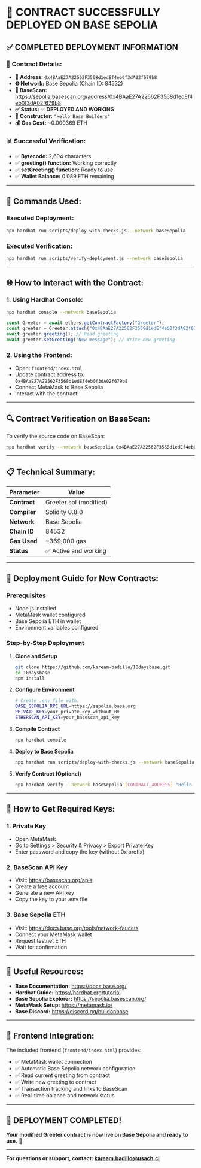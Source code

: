 # 🎉 CONTRACT SUCCESSFULLY DEPLOYED ON BASE SEPOLIA

## ✅ COMPLETED DEPLOYMENT INFORMATION

### 📍 **Contract Details:**
- **📍 Address:** `0x4BAaE27A22562F3568d1edEf4eb0f3dA02f679b8`
- **🌐 Network:** Base Sepolia (Chain ID: 84532)
- **🔗 BaseScan:** https://sepolia.basescan.org/address/0x4BAaE27A22562F3568d1edEf4eb0f3dA02f679b8
- **✅ Status:** ✅ **DEPLOYED AND WORKING**
- **📝 Constructor:** `"Hello Base Builders"`
- **💰 Gas Cost:** ~0.000369 ETH

### 📊 **Successful Verification:**
- ✅ **Bytecode:** 2,604 characters
- ✅ **greeting() function:** Working correctly
- ✅ **setGreeting() function:** Ready to use
- ✅ **Wallet Balance:** 0.089 ETH remaining

---

## 🔧 **Commands Used:**

### Executed Deployment:
```bash
npx hardhat run scripts/deploy-with-checks.js --network baseSepolia
```

### Executed Verification:
```bash
npx hardhat run scripts/verify-deployment.js --network baseSepolia
```

---

## 🌐 **How to Interact with the Contract:**

### 1. **Using Hardhat Console:**
```bash
npx hardhat console --network baseSepolia
```
```javascript
const Greeter = await ethers.getContractFactory("Greeter");
const greeter = Greeter.attach("0x4BAaE27A22562F3568d1edEf4eb0f3dA02f679b8");
await greeter.greeting(); // Read greeting
await greeter.setGreeting("New message"); // Write new greeting
```

### 2. **Using the Frontend:**
- Open: `frontend/index.html`
- Update contract address to: `0x4BAaE27A22562F3568d1edEf4eb0f3dA02f679b8`
- Connect MetaMask to Base Sepolia
- Interact with the contract!

---

## 🔍 **Contract Verification on BaseScan:**

To verify the source code on BaseScan:
```bash
npx hardhat verify --network baseSepolia 0x4BAaE27A22562F3568d1edEf4eb0f3dA02f679b8 "Hello Base Builders"
```

---

## 📋 **Technical Summary:**
| **Parameter** | **Value** |
|--------------|-----------|
| **Contract** | Greeter.sol (modified) |
| **Compiler** | Solidity 0.8.0 |
| **Network** | Base Sepolia |
| **Chain ID** | 84532 |
| **Gas Used** | ~369,000 gas |
| **Status** | ✅ Active and working |

---

## 🚀 **Deployment Guide for New Contracts:**

### Prerequisites
- Node.js installed
- MetaMask wallet configured
- Base Sepolia ETH in wallet
- Environment variables configured

### Step-by-Step Deployment

1. **Clone and Setup**
   ```bash
   git clone https://github.com/kaream-badillo/10daysbase.git
   cd 10daysbase
   npm install
   ```

2. **Configure Environment**
   ```bash
   # Create .env file with:
   BASE_SEPOLIA_RPC_URL=https://sepolia.base.org
   PRIVATE_KEY=your_private_key_without_0x
   ETHERSCAN_API_KEY=your_basescan_api_key
   ```

3. **Compile Contract**
   ```bash
   npx hardhat compile
   ```

4. **Deploy to Base Sepolia**
   ```bash
   npx hardhat run scripts/deploy-with-checks.js --network baseSepolia
   ```

5. **Verify Contract (Optional)**
   ```bash
   npx hardhat verify --network baseSepolia [CONTRACT_ADDRESS] "Hello Base Builders"
   ```

---

## 🔑 **How to Get Required Keys:**

### 1. **Private Key**
- Open MetaMask
- Go to Settings > Security & Privacy > Export Private Key
- Enter password and copy the key (without 0x prefix)

### 2. **BaseScan API Key**
- Visit: https://basescan.org/apis
- Create a free account
- Generate a new API key
- Copy the key to your .env file

### 3. **Base Sepolia ETH**
- Visit: https://docs.base.org/tools/network-faucets
- Connect your MetaMask wallet
- Request testnet ETH
- Wait for confirmation

---

## 🔗 **Useful Resources:**

- **Base Documentation:** https://docs.base.org/
- **Hardhat Guide:** https://hardhat.org/tutorial
- **Base Sepolia Explorer:** https://sepolia.basescan.org/
- **MetaMask Setup:** https://metamask.io/
- **Base Discord:** https://discord.gg/buildonbase

---

## 📱 **Frontend Integration:**

The included frontend (`frontend/index.html`) provides:
- ✅ MetaMask wallet connection
- ✅ Automatic Base Sepolia network configuration
- ✅ Read current greeting from contract
- ✅ Write new greeting to contract
- ✅ Transaction tracking and links to BaseScan
- ✅ Real-time balance and network status

---

## 🎯 **DEPLOYMENT COMPLETED!** 
**Your modified Greeter contract is now live on Base Sepolia and ready to use.** 🚀

---

**For questions or support, contact: kaream.badillo@usach.cl**
